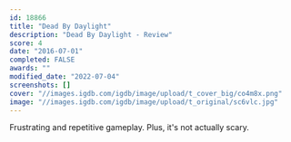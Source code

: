 ```yaml
---
id: 18866
title: "Dead By Daylight"
description: "Dead By Daylight - Review"
score: 4
date: "2016-07-01"
completed: FALSE
awards: ""
modified_date: "2022-07-04"
screenshots: []
cover: "//images.igdb.com/igdb/image/upload/t_cover_big/co4m8x.png"
image: "//images.igdb.com/igdb/image/upload/t_original/sc6vlc.jpg"
---
```

Frustrating and repetitive gameplay. Plus, it's not actually scary.
